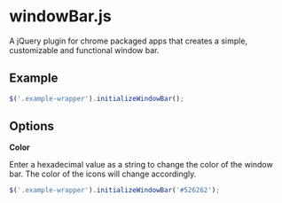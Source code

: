 # windowBar.js
A jQuery plugin for chrome packaged apps that creates a simple, customizable and functional window bar. 

## Example
```javascript
$('.example-wrapper').initializeWindowBar();
```
## Options
**Color**

Enter a hexadecimal value as a string to change the color of the window bar. The color of the icons will change accordingly.
```javascript
$('.example-wrapper').initializeWindowBar('#526262');
```
